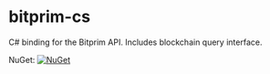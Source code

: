 # bitprim-cs

C# binding for the Bitprim API.
Includes blockchain query interface.

NuGet: [![NuGet](https://img.shields.io/nuget/v/Nuget.Core.svg)](https://www.nuget.org/packages/bitprim)
